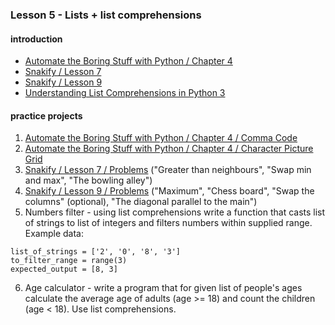 ### Lesson 5 - Lists + list comprehensions
#### introduction
- [Automate the Boring Stuff with Python / Chapter 4](https://automatetheboringstuff.com/chapter4/)
- [Snakify / Lesson 7](https://snakify.org/lessons/lists/)
- [Snakify / Lesson 9](https://snakify.org/lessons/two_dimensional_lists_arrays/)
- [Understanding List Comprehensions in Python 3](https://www.digitalocean.com/community/tutorials/understanding-list-comprehensions-in-python-3)
#### practice projects
1. [Automate the Boring Stuff with Python / Chapter 4 / Comma Code](https://automatetheboringstuff.com/chapter4/)
2. [Automate the Boring Stuff with Python / Chapter 4 / Character Picture Grid](https://automatetheboringstuff.com/chapter4/)
3. [Snakify / Lesson 7 / Problems](https://snakify.org/lessons/lists/problems/) ("Greater than neighbours", "Swap min and max", "The bowling alley")
4. [Snakify / Lesson 9 / Problems](https://snakify.org/lessons/two_dimensional_lists_arrays/problems/) ("Maximum", "Chess board", "Swap the columns" (optional), "The diagonal parallel to the main")
5. Numbers filter - using list comprehensions write a function that casts list of strings to list of integers and filters numbers within supplied range. Example data:	
```
list_of_strings = ['2', '0', '8', '3']	
to_filter_range = range(3)	
expected_output = [8, 3]
```
6. Age calculator - write a program that for given list of people's ages calculate the average age of adults (age >= 18) and count the children (age < 18). Use list comprehensions.
